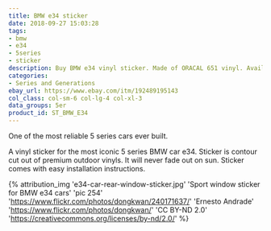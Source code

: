 ```yaml
---
title: BMW e34 sticker
date: 2018-09-27 15:03:28
tags:
- bmw
- e34
- 5series
- sticker
description: Buy BMW e34 vinyl sticker. Made of ORACAL 651 vinyl. Available in different colors.
categories:
- Series and Generations
ebay_url: https://www.ebay.com/itm/192489195143
col_class: col-sm-6 col-lg-4 col-xl-3
data_groups: 5er
product_id: ST_BMW_E34
---
```


One of the most reliable 5 series cars ever built.

<!-- more -->
<!-- {% asset_img content-image bmw-e34-vinyl-sticker.jpg 'BMW e34 sport vinyl sticker"BMW e34 sport vinyl sticker"' %} -->

A vinyl sticker for the most iconic 5 series BMW car e34. Sticker is contour cut out of premium outdoor vinyls. It will never fade out on sun. Sticker comes with easy installation instructions. 

{% attribution_img
  'e34-car-rear-window-sticker.jpg'
  'Sport window sticker for BMW e34 cars'
  'pic 254'
  'https://www.flickr.com/photos/dongkwan/240171637/'
  'Ernesto Andrade'
  'https://www.flickr.com/photos/dongkwan/'
  'CC BY-ND 2.0'
  'https://creativecommons.org/licenses/by-nd/2.0/'
%}

